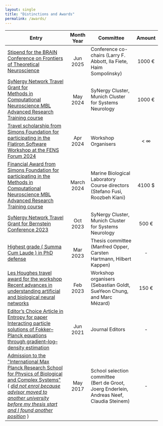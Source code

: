 ```yaml
---
layout: single
title: "Distinctions and Awards"
permalink: /awards/
---
```




| Entry            | Month Year   | Committee                                                    | Amount
| --------         | :------: | ------------------------------------------------------------ | :---------------:
|[Stipend for the BRAIN Conference on Frontiers of Theoretical Neuroscience](https://drive.google.com/file/d/1Xuzm_LwTX78h0e2qmaIuTPeZmBjl5Ziy/view?usp=share_link)|Jun 2025| Conference co-chairs (Larry F. Abbott, Ila Fiete, Haim Sompolinsky)| 1000 &euro;                          |
| [SyNergy Network Travel Grant for <br> Methods in Computational Neuroscience MBL Advanced Research Training course](https://drive.google.com/file/d/1M3LaVJw7pqN28vGHsS0y7d13IfEekf4M/view)    | May 2024   | SyNergy Cluster, Munich Cluster for Systems Neurology | 1000 &euro;                          |
| [Travel scholarship from Simons Foundation for participating in the Flatiron Software Workshop at the FENS Forum 2024](https://drive.google.com/file/d/1CL-1XL_L4okfUa58vqIFynyE3At1pWFf/view)    | Apr 2024   | Workshop Organisers  | < &infin; |
| [Financial Award from Simons Foundation for participating in the Methods in Computational Neuroscience MBL Advanced Research Training course](https://drive.google.com/file/d/1XnMx5rvTG0RoqLd3Frx26LopWxtIpo_N/view?usp=share_link) | March 2024   | Marine Biological Laboratory Course directors <br> (Stefano Fusi, Roozbeh Kiani)   | 4100 $
| [SyNergy Network Travel Grant for Bernstein Conference 2023](https://drive.google.com/file/d/1xPq3eNug3B7SPDJ8nGWa-07fSZa3CmzT/view)    | Oct 2023   | SyNergy Cluster, Munich Cluster for Systems Neurology  |  500 &euro;     |           
| [Highest grade ( Summa Cum Laude ) in PhD defense](/files/Gutachten_Maoutsa.pdf)    | Mar 2023   | Thesis committee <br> (Manfred Opper, Carsten Hartmann, Hilbert Kappen)  | -    |           
| [Les Houghes travel award for the workshop <br> Recent advances in understanding artificial and biological neural networks](https://drive.google.com/file/d/1RV2sSsR2bhuCcycxglGJIv32tXpGkK4E/view)    | Feb 2023   | Workshop organisers <br> (Sebastian Goldt, SueYeon Chung, and Marc Mézard)  |  150 &euro;     |           
| [Editor’s Choice Article in Entropy for paper Interacting particle solutions of Fokker–Planck equations through gradient–log–density estimation](https://drive.google.com/file/d/1RV2sSsR2bhuCcycxglGJIv32tXpGkK4E/view)    | Jun 2021   | Journal Editors  |  -     |       
| [Admission to the "International Max Planck Research School for Physics of Biological and Complex Systems" ](https://drive.google.com/file/d/1l5_VFxd24YDj9azy8-SYhWurGlEVQZ2S/view) <br/>   ( [_did not enrol because advisor moved to another university before my thesis start and I found another position_](/files/move.pdf) ) | May 2017   | School selection committee <br> (Bert de Groot, Joerg Enderlein, Andreas Neef, Claudia Steinem)  |  -     |           
